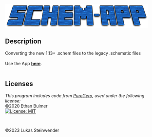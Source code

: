 ![IMAGE_DESCRIPTION](https://github.com/lukassteinwender/schem-app/blob/main/logo.png)
## Description
Converting the new 1.13+ .schem files to the legacy .schematic files<br><br>
Use the App **[here](lukassteinwender.github.io/schem-app/)**.
<br><br>
## Licenses
*This program includes code from [PureGero](https://github.com/PureGero/SchemToSchematic), used under the following license:*<br>
©2020 Ethan Bulmer<br>
[![License: MIT](https://img.shields.io/badge/License-MIT-yellow.svg)](https://opensource.org/licenses/MIT)<br><br>


## 
©2023 Lukas Steinwender
